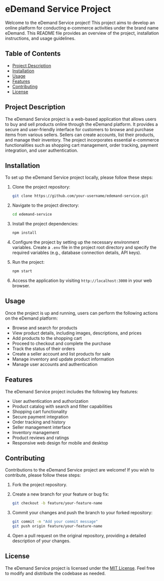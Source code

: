 # eDemand Service Project

Welcome to the eDemand Service project! This project aims to develop an online platform for conducting e-commerce activities under the brand name eDemand. This README file provides an overview of the project, installation instructions, and usage guidelines.

## Table of Contents

- [Project Description](#project-description)
- [Installation](#installation)
- [Usage](#usage)
- [Features](#features)
- [Contributing](#contributing)
- [License](#license)

## Project Description

The eDemand Service project is a web-based application that allows users to buy and sell products online through the eDemand platform. It provides a secure and user-friendly interface for customers to browse and purchase items from various sellers. Sellers can create accounts, list their products, and manage their inventory. The project incorporates essential e-commerce functionalities such as shopping cart management, order tracking, payment integration, and user authentication.

## Installation

To set up the eDemand Service project locally, please follow these steps:

1. Clone the project repository:

   ```bash
   git clone https://github.com/your-username/edemand-service.git
   ```

2. Navigate to the project directory:

   ```bash
   cd edemand-service
   ```

3. Install the project dependencies:

   ```bash
   npm install
   ```

4. Configure the project by setting up the necessary environment variables. Create a `.env` file in the project root directory and specify the required variables (e.g., database connection details, API keys).

5. Run the project:

   ```bash
   npm start
   ```

6. Access the application by visiting `http://localhost:3000` in your web browser.

## Usage

Once the project is up and running, users can perform the following actions on the eDemand platform:

- Browse and search for products
- View product details, including images, descriptions, and prices
- Add products to the shopping cart
- Proceed to checkout and complete the purchase
- Track the status of their orders
- Create a seller account and list products for sale
- Manage inventory and update product information
- Manage user accounts and authentication

## Features

The eDemand Service project includes the following key features:

- User authentication and authorization
- Product catalog with search and filter capabilities
- Shopping cart functionality
- Secure payment integration
- Order tracking and history
- Seller management interface
- Inventory management
- Product reviews and ratings
- Responsive web design for mobile and desktop

## Contributing

Contributions to the eDemand Service project are welcome! If you wish to contribute, please follow these steps:

1. Fork the project repository.

2. Create a new branch for your feature or bug fix:

   ```bash
   git checkout -b feature/your-feature-name
   ```

3. Commit your changes and push the branch to your forked repository:

   ```bash
   git commit -m "Add your commit message"
   git push origin feature/your-feature-name
   ```

4. Open a pull request on the original repository, providing a detailed description of your changes.

## License

The eDemand Service project is licensed under the [MIT License](LICENSE). Feel free to modify and distribute the codebase as needed.
